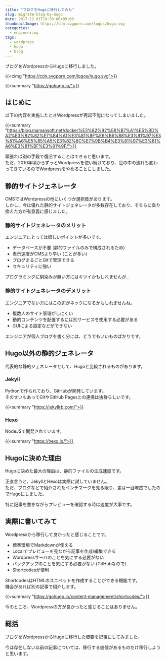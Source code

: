 ```yaml
---
title: "ブログをHugoに移行してみた"
slug: migrate-blog-by-hugo
date: 2017-12-01T19:30:00+09:00
thumbnailImage: https://cdn.svgporn.com/logos/hugo.svg
categories:
  - engineering
tags:
  - wordpress
  - hugo
  - blog
---
```


ブログをWordpressからHugoに移行しました。

<!--more-->

{{<cimg "https://cdn.svgporn.com/logos/hugo.svg">}}

{{<summary "https://gohugo.io/">}}

<!--toc-->


はじめに
--------

以下の内容を実施したときWordpressが再起不能になってしまいました。  

{{<summary "https://blog.mamansoft.net/docker%E3%82%92%E8%B7%A1%E5%BD%A2%E3%82%82%E7%84%A1%E3%81%8F%E6%B6%88%E3%81%97%E3%81%A6%E5%85%A5%E3%82%8C%E7%9B%B4%E3%81%97%E3%81%A6%E3%81%BF%E3%81%9F/">}}

頑張れば別の手段で復旧することはできると思います。  
ただ、2010年頃からずっとWordpressを使い続けており、世の中の流れも変わってきているのでWordpressをやめることにしました。


静的サイトジェネレータ
----------------------

CMSではWordpressの他にいくつか選択肢があります。  
しかし、今は優れた静的サイトジェネレータが多数存在しており、そちらに乗り換えた方が有意義に感じました。

### 静的サイトジェネレータのメリット

エンジニアにとっては嬉しいポイントが多いです。

* データベースが不要 (静的ファイルのみで構成されるため)
* 表示速度がCMSより早い (ことが多い)
* ブログまるごとGitで管理できる
* セキュリティに強い

プログラミングに馴染みが無い方にはキツイかもしれませんが...

### 静的サイトジェネレータのデメリット

エンジニアでない方にはこの辺がネックになるかもしれませんね。

* 複数人のサイト管理がしにくい
* 動的コンテンツを配置するには別サービスを使用する必要がある
* GUIによる設定などができない

エンジニアが個人ブログを書く分には、どうでもいいものばかりです。


Hugo以外の静的ジェネレータ
--------------------------

代表的な静的ジェネレータとして、Hugoと比較されるものがあります。

### Jekyll

Pythonで作られており、GitHubが開発しています。  
そのせいもあってGitやGitHub Pagesとの連携は抜群らしいです。

{{<summary "https://jekyllrb.com/">}}

### Hexo

NodeJSで開発されています。

{{<summary "https://hexo.io/">}}


Hugoに決めた理由
----------------

Hugoに決めた最大の理由は、静的ファイルの生成速度です。

正直言うと、JekyllとHexoは実際に試していません。  
ただ、ブログなどで紹介されたベンチマークを見る限り、差は一目瞭然でしたのでHugoにしました。

特に記事を書きながらプレビューを確認する時は速度が大事です。


実際に書いてみて
----------------

Wordpressから移行して良かったと感じることです。

* 標準環境でMarkdownが使える
* Localでプレビューを見ながら記事を作成/編集できる
* Wordpressサーバのことを気にする必要がない
* バックアップのことを気にする必要がない (GitHubなので)
* Shortcodesが便利

ShortcodesはHTMLのスニペットを作成することができる機能です。  
機会があれば別の記事で紹介します。

{{<summary "https://gohugo.io/content-management/shortcodes/">}}

今のところ、Wordpressの方が良かったと感じることはありません。


総括
----

ブログをWordpressからHugoに移行した概要を記事にしてみました。  

今は存在しない以前の記事については、移行する価値があるものだけ移行しようと思います。
